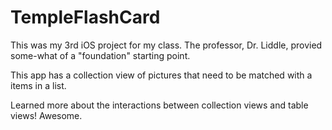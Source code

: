 # TempleFlashCard

This was my 3rd iOS project for my class. The professor, Dr. Liddle, provied some-what of a "foundation" starting point.

This app has a collection view of pictures that need to be matched with a items in a list.

Learned more about the interactions between collection views and table views! Awesome.
